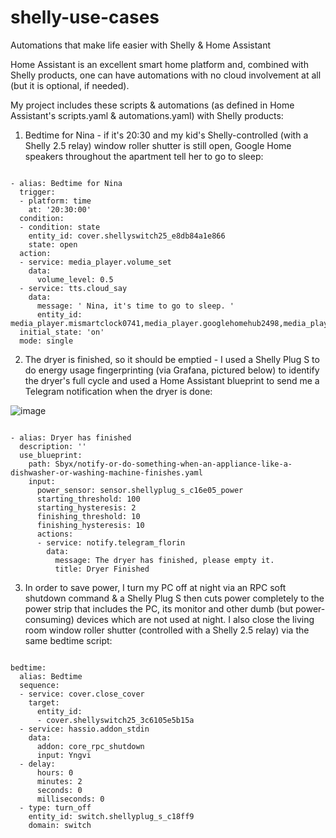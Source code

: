 # shelly-use-cases
Automations that make life easier with Shelly &amp; Home Assistant


Home Assistant is an excellent smart home platform and, combined with Shelly products, one can have automations with no cloud involvement at all (but it is optional, if needed).

My project includes these scripts & automations (as defined in Home Assistant's scripts.yaml & automations.yaml) with Shelly products:


1. Bedtime for Nina - if it's 20:30 and my kid's Shelly-controlled (with a Shelly 2.5 relay) window roller shutter is still open, Google Home speakers throughout the apartment tell her to go to sleep: 

```

- alias: Bedtime for Nina
  trigger:
  - platform: time
    at: '20:30:00'
  condition:
  - condition: state
    entity_id: cover.shellyswitch25_e8db84a1e866
    state: open
  action:
  - service: media_player.volume_set
    data:
      volume_level: 0.5
  - service: tts.cloud_say
    data:
      message: ' Nina, it's time to go to sleep. '
      entity_id: media_player.mismartclock0741,media_player.googlehomehub2498,media_player.master_bedroom_pair_2,media_player.googlehome3247,media_player.bedroom_speaker
  initial_state: 'on'
  mode: single

```

2. The dryer is finished, so it should be emptied - I used a Shelly Plug S to do energy usage fingerprinting (via Grafana, pictured below) to identify the dryer's full cycle and used a Home Assistant blueprint to send me a Telegram notification when the dryer is done:

![image](https://user-images.githubusercontent.com/45756085/139138463-a54fa35c-8666-4457-a02a-3819f4bf4dbc.png)


```

- alias: Dryer has finished
  description: ''
  use_blueprint:
    path: Sbyx/notify-or-do-something-when-an-appliance-like-a-dishwasher-or-washing-machine-finishes.yaml
    input:
      power_sensor: sensor.shellyplug_s_c16e05_power
      starting_threshold: 100
      starting_hysteresis: 2
      finishing_threshold: 10
      finishing_hysteresis: 10
      actions:
      - service: notify.telegram_florin
        data:
          message: The dryer has finished, please empty it.
          title: Dryer Finished

```

3. In order to save power, I turn my PC off at night via an RPC soft shutdown command & a Shelly Plug S then cuts power completely to the power strip that includes the PC, its monitor and other dumb (but power-consuming) devices which are not used at night. I also close the living room window roller shutter (controlled with a Shelly 2.5 relay) via the same bedtime script:

```

bedtime:
  alias: Bedtime
  sequence:
  - service: cover.close_cover
    target:
      entity_id:
      - cover.shellyswitch25_3c6105e5b15a
  - service: hassio.addon_stdin
    data:
      addon: core_rpc_shutdown
      input: Yngvi
  - delay:
      hours: 0
      minutes: 2
      seconds: 0
      milliseconds: 0
  - type: turn_off
    entity_id: switch.shellyplug_s_c18ff9
    domain: switch 

```
